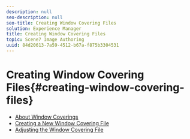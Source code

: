 ```yaml
---
description: null
seo-description: null
seo-title: Creating Window Covering Files
solution: Experience Manager
title: Creating Window Covering Files
topic: Scene7 Image Authoring
uuid: 84d20613-7a59-4512-b67a-f875b3304531
---
```


# Creating Window Covering Files{#creating-window-covering-files}

<!-- INTRO BLURB HERE -->
 
* [About Window Coverings](c-cat-window-coverings.md)
* [Creating a New Window Covering File](t-cat-new-window-covering-file.md)
* [Adjusting the Window Covering File](c-cat-adjust-window-covering-file.md)
